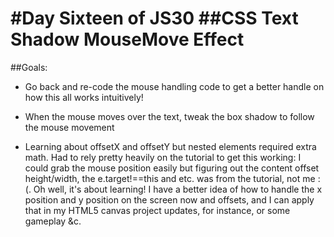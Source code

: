 #Day Sixteen of JS30
##CSS Text Shadow MouseMove Effect
====

##Goals:

* Go back and re-code the mouse handling code to get a better handle on how this all works intuitively!

* When the mouse moves over the text, tweak the box shadow to follow the mouse movement

* Learning about offsetX and offsetY but nested elements required extra math. Had to rely pretty heavily on the tutorial to get this working: I could grab the mouse position easily but figuring out the content offset height/width, the e.target!==this and etc. was from the tutorial, not me :(. Oh well, it's about learning! I have a better idea of how to handle the x position and y position on the screen now and offsets, and I can apply that in my HTML5 canvas project updates, for instance, or some gameplay &c.

